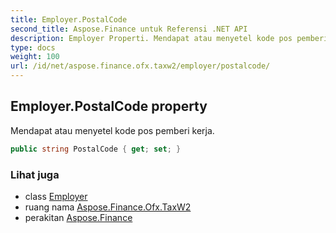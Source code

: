 ```yaml
---
title: Employer.PostalCode
second_title: Aspose.Finance untuk Referensi .NET API
description: Employer Properti. Mendapat atau menyetel kode pos pemberi kerja.
type: docs
weight: 100
url: /id/net/aspose.finance.ofx.taxw2/employer/postalcode/
---
```

## Employer.PostalCode property

Mendapat atau menyetel kode pos pemberi kerja.

```csharp
public string PostalCode { get; set; }
```

### Lihat juga

* class [Employer](../)
* ruang nama [Aspose.Finance.Ofx.TaxW2](../../employer/)
* perakitan [Aspose.Finance](../../../)


